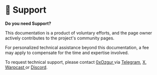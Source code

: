 # 💁 Support

**Do you need Support?**

This documentation is a product of voluntary efforts, and the page owner actively contributes to the project's community pages.

For personalized technical assistance beyond this documentation, a fee may apply to compensate for the time and expertise involved.

To request technical support, please contact [0xOzgur ](https://t.me/OxOzgur)via [Telegram](https://t.me/OxOzgur), [X](https://x.com/ozguruzden), [Warpcast ](https://warpcast.com/0xozgur)or [Discord](https://discord.gg/Fu25MMmWyz).

